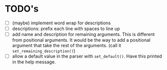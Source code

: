 # TODO's

- [ ] (maybe) implement word wrap for descriptions
- [ ] descriptions: prefix each line with spaces to line up
- [ ] add name and description for remaining arguments.  This is different from
      positional arguments.  It would be the way to add a positional argument
      that take the rest of the arguments.
      (call it `set_remaining_description()`)
- [ ] allow a default value in the parser with `set_default()`.  Have this
      printed in the help message.
